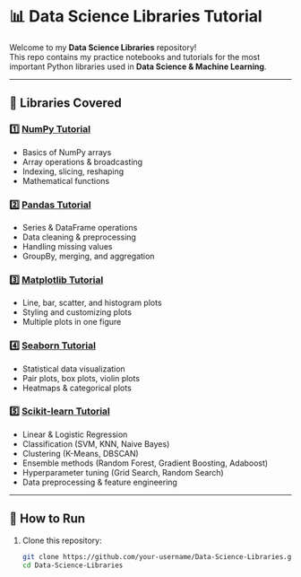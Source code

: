 # 📊 Data Science Libraries Tutorial

Welcome to my **Data Science Libraries** repository!  
This repo contains my practice notebooks and tutorials for the most important Python libraries used in **Data Science & Machine Learning**.

---

## 📂 Libraries Covered

### 1️⃣ [NumPy Tutorial](./Numpy%20Tutorial)
- Basics of NumPy arrays
- Array operations & broadcasting
- Indexing, slicing, reshaping
- Mathematical functions

### 2️⃣ [Pandas Tutorial](./Pandas%20Tutorial)
- Series & DataFrame operations
- Data cleaning & preprocessing
- Handling missing values
- GroupBy, merging, and aggregation

### 3️⃣ [Matplotlib Tutorial](./Matplotlib%20Tutorial)
- Line, bar, scatter, and histogram plots
- Styling and customizing plots
- Multiple plots in one figure

### 4️⃣ [Seaborn Tutorial](./Seaborn%20Tutorial)
- Statistical data visualization
- Pair plots, box plots, violin plots
- Heatmaps & categorical plots

### 5️⃣ [Scikit-learn Tutorial](./Scikit-learn%20Tutorial)
- Linear & Logistic Regression
- Classification (SVM, KNN, Naive Bayes)
- Clustering (K-Means, DBSCAN)
- Ensemble methods (Random Forest, Gradient Boosting, Adaboost)
- Hyperparameter tuning (Grid Search, Random Search)
- Data preprocessing & feature engineering

---

## 🚀 How to Run
1. Clone this repository:
   ```bash
   git clone https://github.com/your-username/Data-Science-Libraries.git
   cd Data-Science-Libraries
